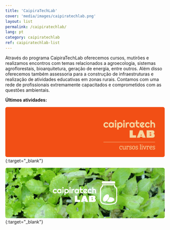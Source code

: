 ```yaml
---
title: 'CaipiraTechLab'
cover: 'media/images/caipiratechlab.png'
layout: list
permalink: /caipiratechlab/
lang: pt
category: caipiratechlab
ref: caipiratechlab-list
---
```

  
Através do programa CaipiraTechLab oferecemos cursos, mutirões e realizamos encontros com temas relacionados a agroecologia, sistemas agroflorestais, bioarquitetura, geração de energia, entre outros. Além disso oferecemos também assessoria para a construção de infraestruturas e realização de atividades educativas em zonas rurais. Contamos com uma rede de profissionais extremamente capacitados e comprometidos com as questões ambientais.   

**Últimos atividades:**

[![](/media/images/caipiratechlab_cursos.png)](https://silo.org.br/caipiratechlab2020/){:target="_blank"}
  
  
[![](/media/images/caipiratechlab_1.png)](https://www.flickr.com/photos/151197945@N07/albums/72157679168514796){:target="_blank"}

